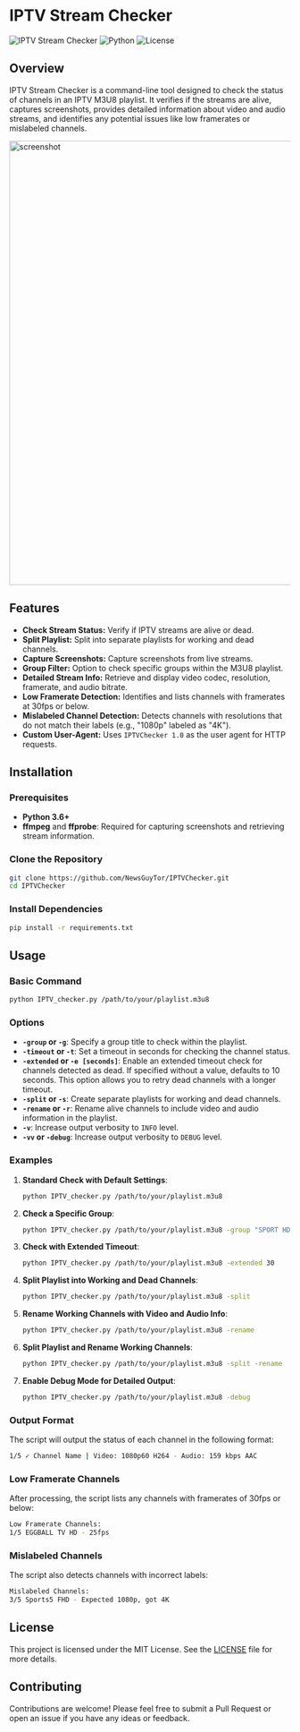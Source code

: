 # IPTV Stream Checker

![IPTV Stream Checker](https://img.shields.io/badge/IPTV%20Checker-v1.0-blue.svg) ![Python](https://img.shields.io/badge/Python-3.6%2B-brightgreen.svg) ![License](https://img.shields.io/badge/License-MIT-yellow.svg)

## Overview

IPTV Stream Checker is a command-line tool designed to check the status of channels in an IPTV M3U8 playlist. It verifies if the streams are alive, captures screenshots, provides detailed information about video and audio streams, and identifies any potential issues like low framerates or mislabeled channels.

<img width="794" alt="screenshot" src="https://github.com/user-attachments/assets/ffa84de1-f644-44b5-9d7d-92e32652a2be">

## Features

- **Check Stream Status:** Verify if IPTV streams are alive or dead.
- **Split Playlist:** Split into separate playlists for working and dead channels.
- **Capture Screenshots:** Capture screenshots from live streams.
- **Group Filter:** Option to check specific groups within the M3U8 playlist.
- **Detailed Stream Info:** Retrieve and display video codec, resolution, framerate, and audio bitrate.
- **Low Framerate Detection:** Identifies and lists channels with framerates at 30fps or below.
- **Mislabeled Channel Detection:** Detects channels with resolutions that do not match their labels (e.g., "1080p" labeled as "4K").
- **Custom User-Agent:** Uses `IPTVChecker 1.0` as the user agent for HTTP requests.

## Installation

### Prerequisites

- **Python 3.6+**
- **ffmpeg** and **ffprobe**: Required for capturing screenshots and retrieving stream information.

### Clone the Repository

```bash
git clone https://github.com/NewsGuyTor/IPTVChecker.git
cd IPTVChecker
```

### Install Dependencies

```bash
pip install -r requirements.txt
```

## Usage

### Basic Command

```bash
python IPTV_checker.py /path/to/your/playlist.m3u8
```

### Options

- **`-group` or `-g`**: Specify a group title to check within the playlist.
- **`-timeout` or `-t`**: Set a timeout in seconds for checking the channel status.
- **`-extended` or `-e [seconds]`**: Enable an extended timeout check for channels detected as dead. If specified without a value, defaults to 10 seconds. This option allows you to retry dead channels with a longer timeout.
- **`-split` or `-s`**: Create separate playlists for working and dead channels.
- **`-rename` or `-r`**: Rename alive channels to include video and audio information in the playlist.
- **`-v`**: Increase output verbosity to `INFO` level.
- **`-vv` or `-debug`**: Increase output verbosity to `DEBUG` level.

### Examples

1. **Standard Check with Default Settings**:
   ```bash
   python IPTV_checker.py /path/to/your/playlist.m3u8
   ```

2. **Check a Specific Group**:
   ```bash
   python IPTV_checker.py /path/to/your/playlist.m3u8 -group "SPORT HD"
   ```

3. **Check with Extended Timeout**:
   ```bash
   python IPTV_checker.py /path/to/your/playlist.m3u8 -extended 30
   ```

4. **Split Playlist into Working and Dead Channels**:
   ```bash
   python IPTV_checker.py /path/to/your/playlist.m3u8 -split
   ```

5. **Rename Working Channels with Video and Audio Info**:
   ```bash
   python IPTV_checker.py /path/to/your/playlist.m3u8 -rename
   ```

6. **Split Playlist and Rename Working Channels**:
   ```bash
   python IPTV_checker.py /path/to/your/playlist.m3u8 -split -rename
   ```

7. **Enable Debug Mode for Detailed Output**:
   ```bash
   python IPTV_checker.py /path/to/your/playlist.m3u8 -debug
   ```
   
### Output Format

The script will output the status of each channel in the following format:

```bash
1/5 ✓ Channel Name | Video: 1080p60 H264 - Audio: 159 kbps AAC
```

### Low Framerate Channels

After processing, the script lists any channels with framerates of 30fps or below:

```bash
Low Framerate Channels:
1/5 EGGBALL TV HD - 25fps
```

### Mislabeled Channels

The script also detects channels with incorrect labels:

```bash
Mislabeled Channels:
3/5 Sports5 FHD - Expected 1080p, got 4K
```

## License

This project is licensed under the MIT License. See the [LICENSE](LICENSE) file for more details.

## Contributing

Contributions are welcome! Please feel free to submit a Pull Request or open an issue if you have any ideas or feedback.
